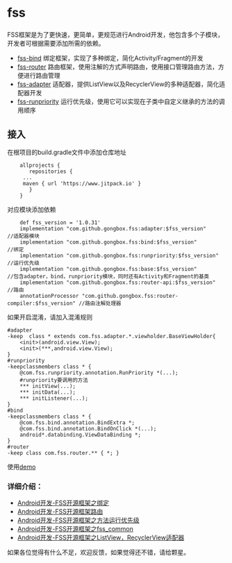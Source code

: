 # fss

###
  FSS框架是为了更快速，更简单，更规范进行Android开发，他包含多个子模块，开发者可根据需要添加所需的依赖。 
+ [fss-bind](https://www.jianshu.com/p/ec05e3e7d319)
绑定框架，实现了多种绑定，简化Activity/Fragment的开发
+ [fss-router](https://www.jianshu.com/p/ab618a57adc3)
路由框架，使用注解的方式声明路由，使用接口管理路由方法，方便进行路由管理
+ [fss-adapter](https://www.jianshu.com/p/0dfc654324d4)
适配器，提供ListView以及RecyclerView的多种适配器，简化适配器开发
+ [fss-runpriority](https://www.jianshu.com/p/1606421edc7a)
运行优先级，使用它可以实现在子类中自定义继承的方法的调用顺序

## 接入
在根项目的build.gradle文件中添加仓库地址
```
    allprojects {
       repositories {
	 ...
	 maven { url 'https://www.jitpack.io' }
       }
    }
```
对应模块添加依赖
```
    def fss_version = '1.0.31'
    implementation "com.github.gongbox.fss:adapter:$fss_version"              //适配器模块
    implementation "com.github.gongbox.fss:bind:$fss_version"                 //绑定
    implementation "com.github.gongbox.fss:runpriority:$fss_version"          //运行优先级
    implementation "com.github.gongbox.fss:base:$fss_version"                 //包含adapter，bind，runpriority模块，同时还有Activity和Fragment的基类
    implementation "com.github.gongbox.fss:router-api:$fss_version"           //路由
    annotationProcessor "com.github.gongbox.fss:router-compiler:$fss_version" //路由注解处理器
``` 

如果开启混淆，请加入混淆规则
```
#adapter
-keep  class * extends com.fss.adapter.*.viewholder.BaseViewHolder{
    <init>(android.view.View);
    <init>(***,android.view.View);
}
#runpriority
-keepclassmembers class * {
    @com.fss.runpriority.annotation.RunPriority *(...);
    #runpriority要调用的方法
    *** initView(...);
    *** initData(...);
    *** initListener(...);
}
#bind
-keepclassmembers class * {
    @com.fss.bind.annotation.BindExtra *;
    @com.fss.bind.annotation.BindOnClick *(...);
    android*.databinding.ViewDataBinding *;
}
#router
-keep class com.fss.router.** { *; }
```

使用[demo](https://github.com/gongbox/fss_demo)
      
### 详细介绍：
- [Android开发-FSS开源框架之绑定](https://www.jianshu.com/p/ec05e3e7d319)
- [Android开发-FSS开源框架路由](https://www.jianshu.com/p/ab618a57adc3)
- [Android开发-FSS开源框架之方法运行优先级](https://www.jianshu.com/p/1606421edc7a)
- [Android开发-FSS开源框架之fss_common](https://www.jianshu.com/p/c861716d1421)
- [Android开发-FSS开源框架之ListView，RecyclerView适配器](https://www.jianshu.com/p/0dfc654324d4)

如果各位觉得有什么不足，欢迎反馈，如果觉得还不错，请给颗星。
